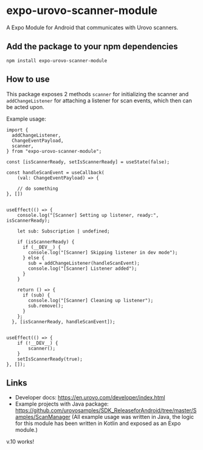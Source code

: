 # expo-urovo-scanner-module

A Expo Module for Android that communicates with Urovo scanners.

## Add the package to your npm dependencies

```
npm install expo-urovo-scanner-module
```

## How to use

This package exposes 2 methods `scanner` for initializing the scanner and `addChangeListener` for attaching a listener for scan events, which then can be acted upon.

Example usage:

```
import {
  addChangeListener,
  ChangeEventPayload,
  scanner,
} from "expo-urovo-scanner-module";

const [isScannerReady, setIsScannerReady] = useState(false);

const handleScanEvent = useCallback(
    (val: ChangeEventPayload) => {

    // do something
}, [])


useEffect(() => {
    console.log("[Scanner] Setting up listener, ready:", isScannerReady);

    let sub: Subscription | undefined;

    if (isScannerReady) {
      if (__DEV__) {
        console.log("[Scanner] Skipping listener in dev mode");
      } else {
        sub = addChangeListener(handleScanEvent);
        console.log("[Scanner] Listener added");
      }
    }

    return () => {
      if (sub) {
        console.log("[Scanner] Cleaning up listener");
        sub.remove();
      }
    };
  }, [isScannerReady, handleScanEvent]);


useEffect(() => {
    if (!__DEV__) {
        scanner();
    }
    setIsScannerReady(true);
}, []);
```

## Links

- Developer docs: https://en.urovo.com/developer/index.html
- Example projects with Java package: https://github.com/urovosamples/SDK_ReleaseforAndroid/tree/master/Samples/ScanManager (All example usage was written in Java, the logic for this module has been written in Kotlin and exposed as an Expo module.)

v.10 works!
